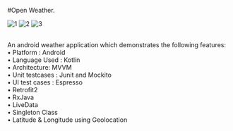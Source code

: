 #Open Weather.</br>

![1](https://user-images.githubusercontent.com/38261562/90975003-0dcd7580-e54e-11ea-9500-e6760bbe8cdb.PNG)
![2](https://user-images.githubusercontent.com/38261562/90975004-0efea280-e54e-11ea-9a77-f7caf8c91599.PNG)
![3](https://user-images.githubusercontent.com/38261562/90975006-102fcf80-e54e-11ea-9149-d99ee3befd81.PNG)

</br>
An android weather application which demonstrates the following features:</br>
• Platform : Android</br>
• Language Used : Kotlin</br>
• Architecture: MVVM</br>
• Unit testcases : Junit and Mockito</br>
• UI test cases : Espresso</br>
• Retrofit2</br>
• RxJava</br>
• LiveData</br>
• Singleton Class</br>
• Latitude & Longitude using Geolocation</br>
